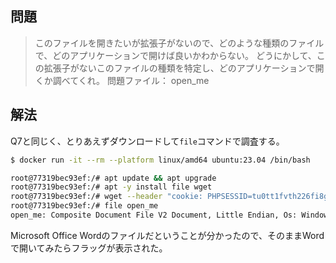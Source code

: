 ## 問題

> このファイルを開きたいが拡張子がないので、どのような種類のファイルで、どのアプリケーションで開けば良いかわからない。
> どうにかして、この拡張子がないこのファイルの種類を特定し、どのアプリケーションで開くか調べてくれ。
> 問題ファイル： open_me

## 解法

Q7と同じく、とりあえずダウンロードして`file`コマンドで調査する。

```zsh
$ docker run -it --rm --platform linux/amd64 ubuntu:23.04 /bin/bash
```

```bash
root@77319bec93ef:/# apt update && apt upgrade
root@77319bec93ef:/# apt -y install file wget
root@77319bec93ef:/# wget --header "cookie: PHPSESSID=tu0tt1fvth226fi8gvg4mb4k66" -O open_me https://ctf.cpaw.site/download.php?param=e44b3198036df7fb047516035ec989e1
root@77319bec93ef:/# file open_me 
open_me: Composite Document File V2 Document, Little Endian, Os: Windows, Version 10.0, Code page: 932, Author: v, Template: Normal.dotm, Last Saved By: v, Revision Number: 1, Name of Creating Application: Microsoft Office Word, Total Editing Time: 28:00, Create Time/Date: Mon Oct 12 04:27:00 2015, Last Saved Time/Date: Mon Oct 12 04:55:00 2015, Number of Pages: 1, Number of Words: 3, Number of Characters: 23, Security: 0
```

Microsoft Office Wordのファイルだということが分かったので、そのままWordで開いてみたらフラッグが表示された。